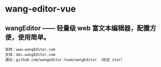 # wang-editor-vue
## wangEditor —— 轻量级 web 富文本编辑器，配置方便，使用简单。
```
官网：www.wangEditor.com
文档：doc.wangEditor.com
源码：github.com/wangeditor-team/wangEditor （欢迎 star）
```
